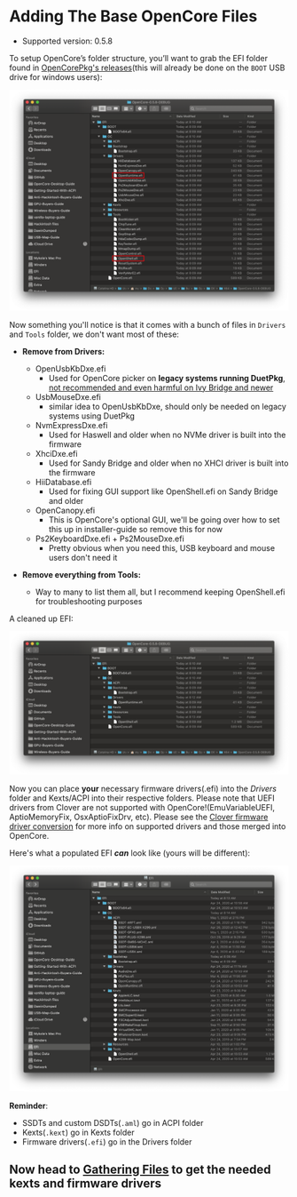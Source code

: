 # Adding The Base OpenCore Files

* Supported version: 0.5.8

To setup OpenCore’s folder structure, you’ll want to grab the EFI folder found in [OpenCorePkg's releases](https://github.com/acidanthera/OpenCorePkg/releases/)(this will already be done on the `BOOT` USB drive for windows users):

![base EFI folder](/images/installer-guide/opencore-efi-md/base-efi.png)

Now something you'll notice is that it comes with a bunch of files in `Drivers` and `Tools` folder, we don't want most of these:

* **Remove from Drivers:**
  * OpenUsbKbDxe.efi
    * Used for OpenCore picker on **legacy systems running DuetPkg**, [not recommended and even harmful on Ivy Bridge and newer](https://applelife.ru/threads/opencore-obsuzhdenie-i-ustanovka.2944066/page-176#post-856653)
  * UsbMouseDxe.efi
    * similar idea to OpenUsbKbDxe, should only be needed on legacy systems using DuetPkg
  * NvmExpressDxe.efi
    * Used for Haswell and older when no NVMe driver is built into the firmware
  * XhciDxe.efi
    * Used for Sandy Bridge and older when no XHCI driver is built into the firmware
  * HiiDatabase.efi
    * Used for fixing GUI support like OpenShell.efi on Sandy Bridge and older
  * OpenCanopy.efi
    * This is OpenCore's optional GUI, we'll be going over how to set this up in installer-guide so remove this for now
  * Ps2KeyboardDxe.efi + Ps2MouseDxe.efi
    * Pretty obvious when you need this, USB keyboard and mouse users don't need it

* **Remove everything from Tools:**
  * Way to many to list them all, but I recommend keeping OpenShell.efi for troubleshooting purposes

A cleaned up EFI:

![Clean EFI](/images/installer-guide/opencore-efi-md/clean-efi.png)

Now you can place **your** necessary firmware drivers(.efi) into the _Drivers_ folder and Kexts/ACPI into their respective folders. Please note that UEFI drivers from Clover are not supported with OpenCore!(EmuVariableUEFI, AptioMemoryFix, OsxAptioFixDrv, etc). Please see the [Clover firmware driver conversion](https://github.com/dortania/Opencore-Desktop-Guide/blob/master/clover-conversion/clover-efi.md) for more info on supported drivers and those merged into OpenCore.

Here's what a populated EFI ***can*** look like (yours will be different):

![Populated EFI folder](/images/installer-guide/opencore-efi-md/populated-efi.png)

**Reminder**:

* SSDTs and custom DSDTs(`.aml`) go in ACPI folder
* Kexts(`.kext`) go in Kexts folder
* Firmware drivers(`.efi`) go in the Drivers folder

## Now head to [Gathering Files](/ktext.md) to get the needed kexts and firmware drivers
